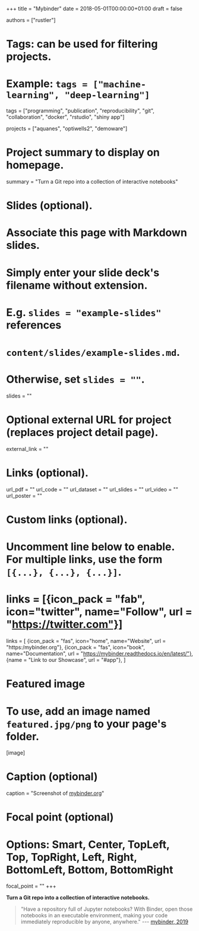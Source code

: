 +++
title = "Mybinder"
date = 2018-05-01T00:00:00+01:00
draft = false

authors = ["rustler"]


# Tags: can be used for filtering projects.
# Example: `tags = ["machine-learning", "deep-learning"]`
tags = ["programming", "publication", "reproducibility", "git", "collaboration", "docker", "rstudio", "shiny app"]

projects = ["aquanes", "optiwells2", "demoware"]

# Project summary to display on homepage.
summary = "Turn a Git repo into a collection of interactive notebooks"

# Slides (optional).
#   Associate this page with Markdown slides.
#   Simply enter your slide deck's filename without extension.
#   E.g. `slides = "example-slides"` references 
#   `content/slides/example-slides.md`.
#   Otherwise, set `slides = ""`.
slides = ""

# Optional external URL for project (replaces project detail page).
external_link = ""

# Links (optional).
url_pdf = ""
url_code = ""
url_dataset = ""
url_slides = ""
url_video = ""
url_poster = ""

# Custom links (optional).
#   Uncomment line below to enable. For multiple links, use the form `[{...}, {...}, {...}]`.
# links = [{icon_pack = "fab", icon="twitter", name="Follow", url = "https://twitter.com"}]
links = [
{icon_pack = "fas", icon="home", name="Website",  url = "https:/mybinder.org"},
{icon_pack = "fas", icon="book", name="Documentation", url = "https://mybinder.readthedocs.io/en/latest/"},
{name = "Link to our Showcase", url = "#app"},
]


# Featured image
# To use, add an image named `featured.jpg/png` to your page's folder. 
[image]
  # Caption (optional)
  caption = "Screenshot of [mybinder.org](https://mybinder.org/)"

  # Focal point (optional)
  # Options: Smart, Center, TopLeft, Top, TopRight, Left, Right, BottomLeft, Bottom, BottomRight
  focal_point = ""
+++

**Turn a Git repo into a collection of interactive notebooks.**

>"Have a repository full of Jupyter notebooks? With Binder, open those notebooks 
in an executable environment, making your code immediately reproducible by anyone, 
anywhere." 
--- [mybinder, 2019](https://mybinder.org)
